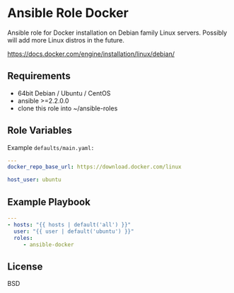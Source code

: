 Ansible Role Docker
=========

Ansible role for Docker installation on Debian family Linux servers.
Possibly will add more Linux distros in the future.

https://docs.docker.com/engine/installation/linux/debian/

Requirements
------------

- 64bit Debian / Ubuntu / CentOS
- ansible >=2.2.0.0
- clone this role into ~/ansible-roles

Role Variables
--------------

Example `defaults/main.yaml:`
```yaml
---
docker_repo_base_url: https://download.docker.com/linux

host_user: ubuntu

```
Example Playbook
----------------

```yaml
---
- hosts: "{{ hosts | default('all') }}"
  user: "{{ user | default('ubuntu') }}"
  roles:
     - ansible-docker
```

License
-------

BSD
